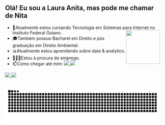 ## Olá! Eu sou a Laura Anita, mas pode me chamar de Nita

- 📖Atualmente estou cursando Tecnologia em Sistemas para Internet no Instituto Federal Goiano. <img align="right" src="https://cdn.discordapp.com/attachments/762153500560850945/1098841105757380748/GIFPAL-20230421022114.gif" height="110px" width="110px"> 
- 🎓Também possuo Bacharel em Direito e pós graduação em Direito Ambiental.
- 📊Atualmente estou aprendendo sobre data & analytics.
- 👩🏼‍💻Estou à procura de emprego.  
- 📫Como chegar até mim: 
  <a href="mailto:laauraanitaa@gmail.com">
  <img src="https://img.shields.io/badge/-Gmail-%23333?style=for-the-badge&logo=gmail&logoColor=white" height="20px">
  </a>
  <a href="https://www.linkedin.com/in/laura-anita-costa-4aa9b71a3/" target="_blank">
  <img src="https://img.shields.io/badge/-LinkedIn-%230077B5?style=for-the-badge&logo=linkedin&logoColor=black" height="20px">
  </a>
<div>
  <a href="https://github.com/NitaLaura">
    
  <img width="46%" src="https://github-readme-stats.vercel.app/api?username=NitaLaura&show_icons=true&theme=radical&include_all_commits=true&count_private=true">
  <img width="45%" src="https://github-readme-stats.vercel.app/api/top-langs/?username=NitaLaura&layout=compact&langs_count=16&theme=radical"/>
  
 </div>
 
 ##

 <img alt="github-snake" src="https://github.com/NitaLaura/NitaLaura/blob/output/github-contribution-grid-snake-dark.svg" />
